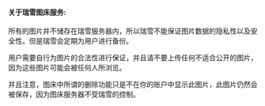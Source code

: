 #### 关于瑞雪图床服务:

所有的图片并不储存在瑞雪服务器内，所以瑞雪不能保证图片数据的隐私性以及安全性。但是瑞雪会定期为用户进行备份。

用户需要自行为图片的合法性进行保证，并且请不要上传任何不适合公开的图片，因为这些图片可能会被任何人所浏览。

并且注意，图床中所谓的删除功能只是不在你的账户中显示此图片，此图片仍然会被保存，因为图床服务器不受瑞雪的控制。
